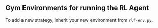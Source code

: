 ## Gym Environments for running the RL Agent

To add a new strategy, inherit your new environment from `rlf-env.py`.

